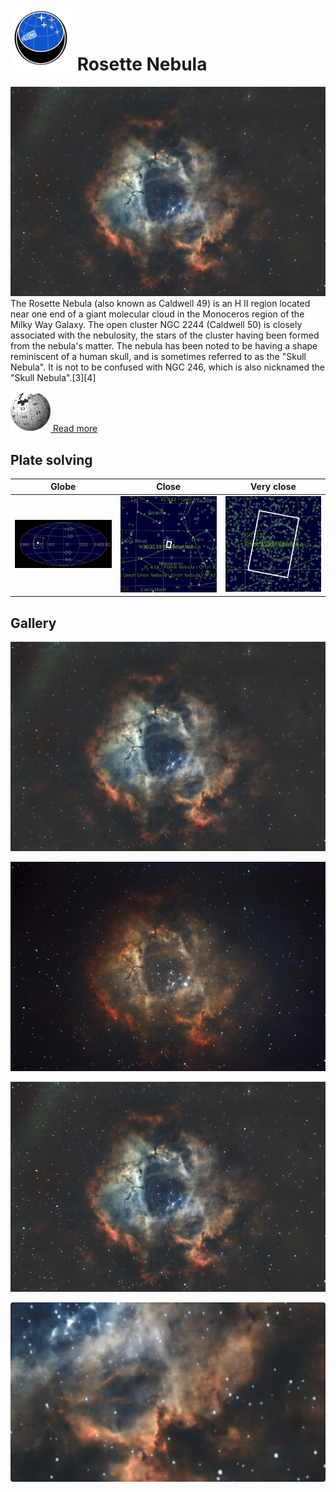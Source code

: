 # ![](Imaging//Common/pyl-tiny.png) Rosette Nebula
![IMG](Imaging//HD/Rosette_Nebula+00+co.jpg)
The Rosette Nebula (also known as Caldwell 49) is an H II region located near one end of a giant molecular cloud in the Monoceros region of the Milky Way Galaxy. The open cluster NGC 2244 (Caldwell 50) is closely associated with the nebulosity, the stars of the cluster having been formed from the nebula's matter. The nebula has been noted to be having a shape reminiscent of a human skull, and is sometimes referred to as the "Skull Nebula". It is not to be confused with NGC 246, which is also nicknamed the "Skull Nebula".[3][4]



[![](Imaging//Common/Wikipedia.png) Read more](https://en.wikipedia.org/wiki/Rosette_Nebula)
## Plate solving 

| Globe | Close | Very close |
| ----- | ----- | ----- |
|![IMG](Imaging//HD/Rosette_Nebula_Globe.jpg) |![IMG](Imaging//HD/Rosette_Nebula_Close.jpg) |![IMG](Imaging//HD/Rosette_Nebula_Closer.jpg) |

## Gallery
![IMG](Imaging//HD/Rosette_Nebula+00+co.jpg) 

![IMG](Imaging//HD/Rosette_Nebula+02+co.jpg) 

![IMG](Imaging//HD/Rosette_Nebula+03+co.jpg) 

![IMG](Imaging//HD/Rosette_Nebula+04+co.jpg) 

